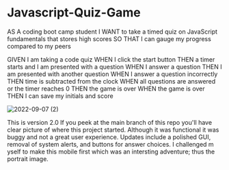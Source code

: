 # Javascript-Quiz-Game

AS A coding boot camp student
I WANT to take a timed quiz on JavaScript fundamentals that stores high scores
SO THAT I can gauge my progress compared to my peers

GIVEN I am taking a code quiz
WHEN I click the start button
THEN a timer starts and I am presented with a question
WHEN I answer a question
THEN I am presented with another question
WHEN I answer a question incorrectly
THEN time is subtracted from the clock
WHEN all questions are answered or the timer reaches 0
THEN the game is over
WHEN the game is over
THEN I can save my initials and score


![2022-09-07 (2)](https://user-images.githubusercontent.com/106622740/188791477-ec8459cc-410e-4e7f-95a4-6ea86f391e0e.png)


This is version 2.0 If you peek at the main branch of this repo you'll have clear picture of where this project started. Although it was functional it was buggy and not a great user experience.
Updates include a polished GUI, removal of system alerts, and buttons for answer choices. I challenged m yself to make this mobile first which was an intersting adventure; thus the portrait image.
